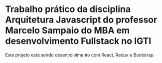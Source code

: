 # Trabalho prático da disciplina Arquitetura Javascript do professor Marcelo Sampaio do MBA em desenvolvimento Fullstack no IGTI

Este projeto está sendo desenvolvimento com React, Redux e Bootstrap
